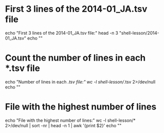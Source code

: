 

# First 3 lines of the 2014-01_JA.tsv file
echo "First 3 lines of the 2014-01_JA.tsv file:"
head -n 3 "shell-lesson/2014-01_JA.tsv"
echo ""

# Count the number of lines in each *.tsv file
echo "Number of lines in each *.tsv file:"
wc -l shell-lesson/*.tsv 2>/dev/null
echo ""

# File with the highest number of lines
echo "File with the highest number of lines:"
wc -l shell-lesson/* 2>/dev/null | sort -nr | head -n 1 | awk '{print $2}'
echo ""
